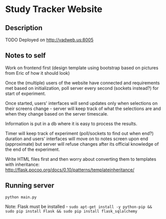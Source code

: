 Study Tracker Website
======================

Description
-----------------
TODO
Deployed on http://vadweb.us:8005


Notes to self
-----------------
Work on frontend first (design template using bootstrap based on pictures from Eric of how it should look)

Once the (multiple) users of the website have connected and requirements met based on initialization, poll server every second (sockets instead?) for start of experiment.

Once started, users' interfaces will send updates only when selections on their screens change - server will keep track of what the selections are and when they change based on the server timescale. 

Information is put in a db where it is easy to process the results.

Timer will keep track of experiment (poll/sockets to find out when end?) duration and users' interfaces will move on to notes screen upon end (approximate) but server will refuse changes after its official knowledge of the end of the experiment.

Write HTML files first and then worry about converting them to templates with inheritance: http://flask.pocoo.org/docs/0.10/patterns/templateinheritance/

Running server
----------------
```python main.py```

Note: Flask must be installed - ```sudo apt-get install -y python-pip && sudo pip install Flask && sudo pip install flask_sqlalchemy```